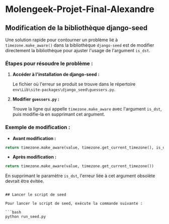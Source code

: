 # Molengeek-Projet-Final-Alexandre

## Modification de la bibliothèque django-seed

Une solution rapide pour contourner un problème lié à `timezone.make_aware()` dans la bibliothèque `django-seed` est de modifier directement la bibliothèque pour ajuster l'usage de l'argument `is_dst`.

### Étapes pour résoudre le problème :

1. **Accéder à l'installation de django-seed :**

   Le fichier où l'erreur se produit se trouve dans le répertoire `env\Lib\site-packages\django_seed\guessers.py`.

2. **Modifier `guessers.py` :**

   Trouve la ligne qui appelle `timezone.make_aware` avec l'argument `is_dst`, puis modifie-la en supprimant cet argument.

### Exemple de modification :

* **Avant modification :**

```python
return timezone.make_aware(value, timezone.get_current_timezone(), is_dst=False)
```

* **Après modification :**

```python
return timezone.make_aware(value, timezone.get_current_timezone())
```

En supprimant le paramètre `is_dst`, l'erreur liée à cet argument obsolète devrait être évitée.

```

## Lancer le script de seed

Pour lancer le script de seed, exécute la commande suivante :

```bash
python run_seed.py



